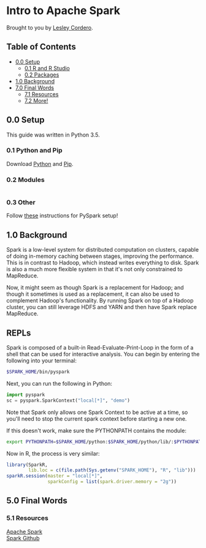 Intro to Apache Spark
==================

Brought to you by [Lesley Cordero](http://www.columbia.edu/~lc2958).

## Table of Contents

- [0.0 Setup](#00-setup)
	+ [0.1 R and R Studio](#01-r-and-r-studio)
	+ [0.2 Packages](#02-packages)
- [1.0 Background](#10-background)
- [7.0 Final Words](#60-final-words)
	+ [7.1 Resources](#61-resources)
	+ [7.2 More!](#72-more)


## 0.0 Setup

This guide was written in Python 3.5.


### 0.1 Python and Pip

Download [Python](https://www.python.org/downloads/) and [Pip](https://pip.pypa.io/en/stable/installing/).

### 0.2 Modules


```
```

### 0.3 Other 

Follow [these](https://www.dataquest.io/blog/pyspark-installation-guide/) instructions for PySpark setup! 


## 1.0 Background

Spark is a low-level system for distributed computation on clusters, capable of doing in-memory caching between stages, improving the performance. This is in contrast to Hadoop, which instead writes everything to disk. Spark is also a much more flexible system in that it's not only constrained to MapReduce. 

Now, it might seem as though Spark is a replacement for Hadoop; and though it sometimes is used as a replacement, it can also be used to complement Hadoop's functionality. By running Spark on top of a Hadoop cluster, you can still leverage HDFS and YARN and then have Spark replace MapReduce. 


## REPLs

Spark is composed of a built-in Read-Evaluate-Print-Loop in the form of a shell that can be used for interactive analysis. You can begin by entering the following into your terminal:

``` bash
$SPARK_HOME/bin/pyspark
```

Next, you can run the following in Python:

``` python
import pyspark
sc = pyspark.SparkContext("local[*]", "demo")
```

Note that Spark only allows one Spark Context to be active at a time, so you'll need to stop the current spark context before starting a new one.

If this doesn't work, make sure the PYTHONPATH contains the module:

``` bash
export PYTHONPATH=$SPARK_HOME/python:$SPARK_HOME/python/lib/:$PYTHONPATH
```

Now in R, the process is very similar:

``` R
library(SparkR, 
        lib.loc = c(file.path(Sys.getenv("SPARK_HOME"), "R", "lib")))
sparkR.session(master = "local[*]", 
               sparkConfig = list(spark.driver.memory = "2g"))
```

## 5.0 Final Words


### 5.1 Resources

[Apache Spark](http://spark.apache.org/) <br>
[Spark Github](https://github.com/apache/spark)
